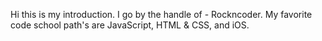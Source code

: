 Hi this is my introduction. I go by the handle of - Rockncoder.
My favorite code school path's are JavaScript, HTML & CSS, and iOS.